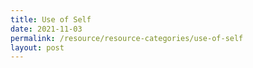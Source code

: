 ```yaml
---
title: Use of Self
date: 2021-11-03
permalink: /resource/resource-categories/use-of-self
layout: post
---
```

